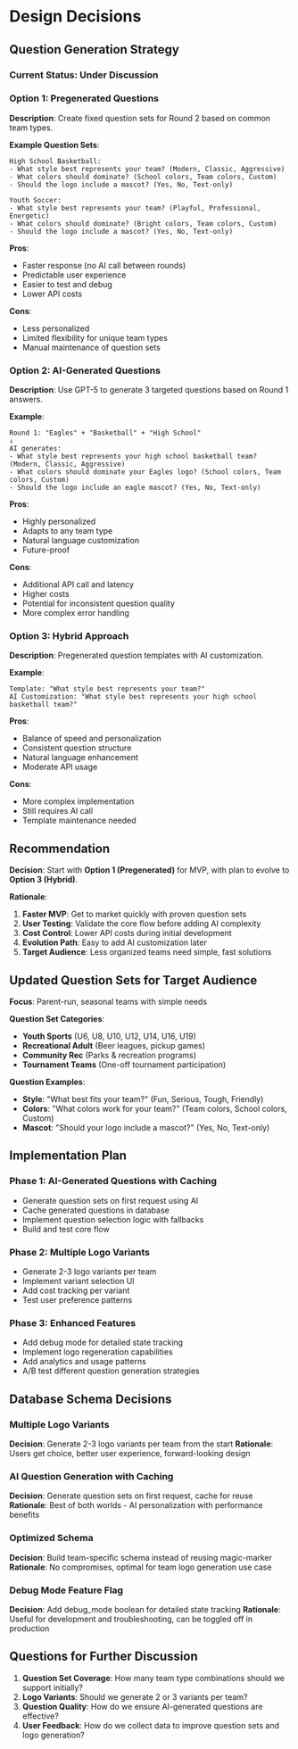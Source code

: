 # Design Decisions

## Question Generation Strategy

### Current Status: Under Discussion

### Option 1: Pregenerated Questions
**Description**: Create fixed question sets for Round 2 based on common team types.

**Example Question Sets**:
```
High School Basketball:
- What style best represents your team? (Modern, Classic, Aggressive)
- What colors should dominate? (School colors, Team colors, Custom)
- Should the logo include a mascot? (Yes, No, Text-only)

Youth Soccer:
- What style best represents your team? (Playful, Professional, Energetic)
- What colors should dominate? (Bright colors, Team colors, Custom)
- Should the logo include a mascot? (Yes, No, Text-only)
```

**Pros**:
- Faster response (no AI call between rounds)
- Predictable user experience
- Easier to test and debug
- Lower API costs

**Cons**:
- Less personalized
- Limited flexibility for unique team types
- Manual maintenance of question sets

### Option 2: AI-Generated Questions
**Description**: Use GPT-5 to generate 3 targeted questions based on Round 1 answers.

**Example**:
```
Round 1: "Eagles" + "Basketball" + "High School"
↓
AI generates:
- What style best represents your high school basketball team? (Modern, Classic, Aggressive)
- What colors should dominate your Eagles logo? (School colors, Team colors, Custom)
- Should the logo include an eagle mascot? (Yes, No, Text-only)
```

**Pros**:
- Highly personalized
- Adapts to any team type
- Natural language customization
- Future-proof

**Cons**:
- Additional API call and latency
- Higher costs
- Potential for inconsistent question quality
- More complex error handling

### Option 3: Hybrid Approach
**Description**: Pregenerated question templates with AI customization.

**Example**:
```
Template: "What style best represents your team?"
AI Customization: "What style best represents your high school basketball team?"
```

**Pros**:
- Balance of speed and personalization
- Consistent question structure
- Natural language enhancement
- Moderate API usage

**Cons**:
- More complex implementation
- Still requires AI call
- Template maintenance needed

## Recommendation

**Decision**: Start with **Option 1 (Pregenerated)** for MVP, with plan to evolve to **Option 3 (Hybrid)**.

**Rationale**:
1. **Faster MVP**: Get to market quickly with proven question sets
2. **User Testing**: Validate the core flow before adding AI complexity
3. **Cost Control**: Lower API costs during initial development
4. **Evolution Path**: Easy to add AI customization later
5. **Target Audience**: Less organized teams need simple, fast solutions

## Updated Question Sets for Target Audience

**Focus**: Parent-run, seasonal teams with simple needs

**Question Set Categories**:
- **Youth Sports** (U6, U8, U10, U12, U14, U16, U19)
- **Recreational Adult** (Beer leagues, pickup games)
- **Community Rec** (Parks & recreation programs)
- **Tournament Teams** (One-off tournament participation)

**Question Examples**:
- **Style**: "What best fits your team?" (Fun, Serious, Tough, Friendly)
- **Colors**: "What colors work for your team?" (Team colors, School colors, Custom)
- **Mascot**: "Should your logo include a mascot?" (Yes, No, Text-only)

## Implementation Plan

### Phase 1: AI-Generated Questions with Caching
- Generate question sets on first request using AI
- Cache generated questions in database
- Implement question selection logic with fallbacks
- Build and test core flow

### Phase 2: Multiple Logo Variants
- Generate 2-3 logo variants per team
- Implement variant selection UI
- Add cost tracking per variant
- Test user preference patterns

### Phase 3: Enhanced Features
- Add debug mode for detailed state tracking
- Implement logo regeneration capabilities
- Add analytics and usage patterns
- A/B test different question generation strategies

## Database Schema Decisions

### Multiple Logo Variants
**Decision**: Generate 2-3 logo variants per team from the start
**Rationale**: Users get choice, better user experience, forward-looking design

### AI Question Generation with Caching
**Decision**: Generate question sets on first request, cache for reuse
**Rationale**: Best of both worlds - AI personalization with performance benefits

### Optimized Schema
**Decision**: Build team-specific schema instead of reusing magic-marker
**Rationale**: No compromises, optimal for team logo generation use case

### Debug Mode Feature Flag
**Decision**: Add debug_mode boolean for detailed state tracking
**Rationale**: Useful for development and troubleshooting, can be toggled off in production

## Questions for Further Discussion

1. **Question Set Coverage**: How many team type combinations should we support initially?
2. **Logo Variants**: Should we generate 2 or 3 variants per team?
3. **Question Quality**: How do we ensure AI-generated questions are effective?
4. **User Feedback**: How do we collect data to improve question sets and logo generation?
